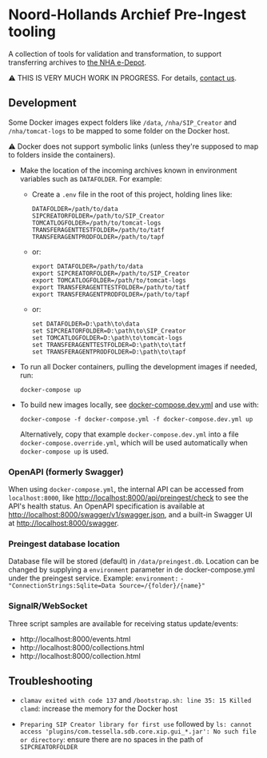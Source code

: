 # Noord-Hollands Archief Pre-Ingest tooling

A collection of tools for validation and transformation, to support transferring archives to
[the NHA e-Depot](https://noord-hollandsarchief.nl/informatiebeheer/e-depot).

:warning: THIS IS VERY MUCH WORK IN PROGRESS. For details, [contact us](mailto:arjan.van.bentem@noord-hollandsarchief.nl).


## Development

Some Docker images expect folders like `/data`, `/nha/SIP_Creator` and `/nha/tomcat-logs` to be mapped to some folder
on the Docker host.

:warning: Docker does not support symbolic links (unless they're supposed to map to folders inside the containers).

- Make the location of the incoming archives known in environment variables such as `DATAFOLDER`. For example:
  
  - Create a `.env` file in the root of this project, holding lines like:
  
    ```text
    DATAFOLDER=/path/to/data
    SIPCREATORFOLDER=/path/to/SIP_Creator
    TOMCATLOGFOLDER=/path/to/tomcat-logs
    TRANSFERAGENTTESTFOLDER=/path/to/tatf
    TRANSFERAGENTPRODFOLDER=/path/to/tapf
    ```

  - or:
    
    ```text
    export DATAFOLDER=/path/to/data
    export SIPCREATORFOLDER=/path/to/SIP_Creator
    export TOMCATLOGFOLDER=/path/to/tomcat-logs
    export TRANSFERAGENTTESTFOLDER=/path/to/tatf
    export TRANSFERAGENTPRODFOLDER=/path/to/tapf
    ```

  - or:
    
    ```text
    set DATAFOLDER=D:\path\to\data
    set SIPCREATORFOLDER=D:\path\to\SIP_Creator
    set TOMCATLOGFOLDER=D:\path\to\tomcat-logs
    set TRANSFERAGENTTESTFOLDER=D:\path\to\tatf
    set TRANSFERAGENTPRODFOLDER=D:\path\to\tapf
    ```

- To run all Docker containers, pulling the development images if needed, run:

  ```text
  docker-compose up
  ```

- To build new images locally, see [docker-compose.dev.yml](docker-compose.dev.yml) and use with:

  ```text
  docker-compose -f docker-compose.yml -f docker-compose.dev.yml up
  ```

  Alternatively, copy that example `docker-compose.dev.yml` into a file `docker-compose.override.yml`, which will be
  used automatically when `docker-compose up` is used.

### OpenAPI (formerly Swagger)

When using `docker-compose.yml`, the internal API can be accessed from `localhost:8000`, like
<http://localhost:8000/api/preingest/check> to see the API's health status. An OpenAPI specification is available at
<http://localhost:8000/swagger/v1/swagger.json>, and a built-in Swagger UI at <http://localhost:8000/swagger>.

### Preingest database location 

Database file will be stored (default) in `/data/preingest.db`. Location can be changed by supplying a `environment` parameter in de docker-compose.yml under the preingest service. 
Example:
`environment:`
        `- "ConnectionStrings:Sqlite=Data Source=/{folder}/{name}"`

### SignalR/WebSocket

Three script samples are available for receiving status update/events:
- http://localhost:8000/events.html
- http://localhost:8000/collections.html
- http://localhost:8000/collection.html

## Troubleshooting

- `clamav exited with code 137` and `/bootstrap.sh: line 35: 15 Killed clamd`: increase the memory for the Docker host

- `Preparing SIP Creator library for first use` followed by `ls: cannot access 'plugins/com.tessella.sdb.core.xip.gui_*.jar':
  No such file or directory`: ensure there are no spaces in the path of `SIPCREATORFOLDER`